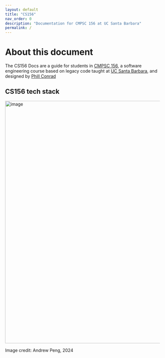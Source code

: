 ```yaml
---
layout: default
title: "CS156"
nav_order: 0
description: "Documentation for CMPSC 156 at UC Santa Barbara"
permalink: /
---
```


# About this document

The CS156 Docs are a guide for students in 
[CMPSC 156](https://ucsb-cs156.github.io), a software engineering course based on legacy code taught at [UC Santa Barbara](https://ucsb.edu), and designed by [Phill Conrad](https://pconrad.github.io) 

## CS156 tech stack

<img width="790" alt="image" src="https://github.com/ucsb-cs156/ucsb-cs156.github.io/assets/1119017/1137b26c-fe32-4e6a-88c4-032da084a1f1">

Image credit: Andrew Peng, 2024
